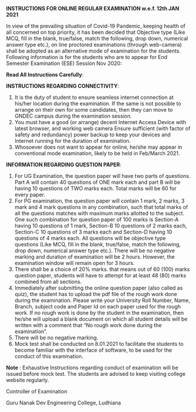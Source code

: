 **INSTRUCTIONS FOR ONLINE REGULAR EXAMINATION w.e.f. 12th JAN 2021**

In view of the prevailing situation of Covid-19 Pandemic, keeping health of all concerned on top priority, it has been decided that Objective type (Like MCQ, fill in the blank, true/false, match the following, drop down, numerical answer type etc.), on line proctored examinations (through web-camera) shall be adopted as an alternative mode of examination for the students. Following information is for the students who are to appear for End Semester Examination (ESE) Session Nov 2020:

**Read All Instructions Carefully**:


**INSTRUCTIONS REGARDING CONNECTIVITY**:

1. It is the duty of student to ensure seamless internet connection at his/her location during the examination. If the same is not possible to arrange on their own for some candidates, then they can move to GNDEC campus during the examination session.
2. You must have a good (or arrange) decent Internet Access Device with latest browser, and working web camera
Ensure sufficient (with factor of safety and redundancy) power backup to keep your devices and Internet running for the duration of examination.
3. Whosoever does not want to appear for online, he/she may appear in conventional mode examination, likely to be held in Feb/March 2021.

**INFORMATION REGARDING QUESTION PAPER**:

1. For UG Examination, the question paper will have two parts of questions. Part A will contain 40 questions of ONE mark each and part B will be having 10 questions of TWO marks each. Total marks will be 60 for every paper.
2. For PG examination, the question paper will contain 1 mark, 2 marks, 3 mark and 4 mark questions in any combination, such that total marks of all the questions matches with maximum marks allotted to the subject. One such combination for question paper of 100 marks is Section-A having 10 questions of 1 mark, Section-B 10 questions of 2 marks each, Section-C 10 questions of 3 marks each and Section-D having 10 questions of 4 marks each. All questions will be objective type questions (Like MCQ, fill in the blank, true/false, match the following, drop down, numerical answer type etc.). There will be no negative marking and duration of examination will be 2 hours. However, the examination window will remain open for 3 hours.
3. There shall be a choice of 20% marks. that means out of 60 (100) marks question paper, students will have to attempt for at least 48 (80) marks combined from all sections.
4. Immediately after submitting the online question paper (also called as quiz), the student has to upload the pdf file of the rough work done during the examination. Please write your University Roll Number, Name, Branch, subject code and Paper Id on each paper used for the rough work. If no rough work is done by the student in the examination, then he/she will upload a blank document on which all student details will be written with a comment that “No rough work done during the examination”.
5. There will be no negative marking.
6. Mock test shall be conducted on 8.01.2021 to facilitate the students to become familiar with the interface of software, to be used for the conduct of this examination.

**Note** : Exhaustive Instructions regarding conduct of examination will be issued before mock test. The students are advised to keep visiting college website regularly.

Controller of Examination

Guru Nanak Dev Engineering College, Ludhiana
